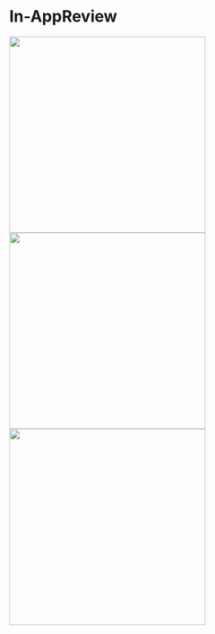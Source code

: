 # In-AppReview
<img src="https://user-images.githubusercontent.com/42926809/215082689-3010d1ed-db73-4168-adba-dade6c5cd7a9.png" height="350px"> <img src="https://user-images.githubusercontent.com/42926809/215082701-ccbb460b-4a7e-4783-bed3-baafdd02011c.png" height="350px"> <img src="https://user-images.githubusercontent.com/42926809/215082709-43322195-c083-4a39-9bee-ff39bd91f41e.png" height="350px">


